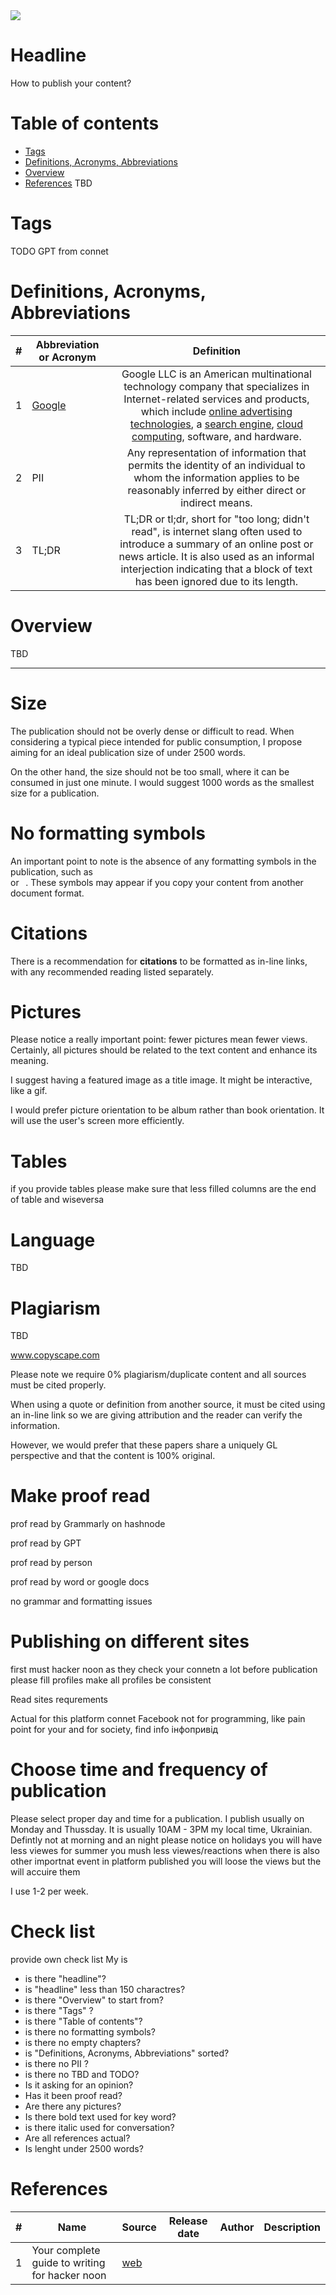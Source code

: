 <img src="https://img.shields.io/badge/Maintained%3F-yes-green.svg"/>

# Headline
How to publish your content?

# Table of contents
- [Tags](./PublishWhat2.md#tags)
- [Definitions, Acronyms, Abbreviations](./PublishWhat2.md#definitions-acronyms-abbreviations)
- [Overview](./PublishWhat2.md#overview)
- [References](./PublishWhat2.md#references)
TBD 

# Tags
TODO GPT from connet

# Definitions, Acronyms, Abbreviations
| # | Abbreviation or Acronym | Definition     |
| - | ------------------------|:--------------:|
| 1 | [Google](https://en.wikipedia.org/wiki/Google)| Google LLC is an American multinational technology company that specializes in Internet-related services and products, which include [online advertising technologies](https://en.wikipedia.org/wiki/Online_advertising), a [search engine](https://en.wikipedia.org/wiki/Search_engine), [cloud computing](https://en.wikipedia.org/wiki/Cloud_computing), software, and hardware.|
| 2 | PII                     | Any representation of information that permits the identity of an individual to whom the information applies to be reasonably inferred by either direct or indirect means. |
| 3 | TL;DR                   | TL;DR or tl;dr, short for "too long; didn't read", is internet slang often used to introduce a summary of an online post or news article. It is also used as an informal interjection indicating that a block of text has been ignored due to its length. |

# Overview
TBD 

---

# Size
The publication should not be overly dense or difficult to read.
When considering a typical piece intended for public consumption, I propose aiming for an ideal publication size of under 2500 words.

On the other hand, the size should not be too small, where it can be consumed in just one minute.
I would suggest 1000 words as the smallest size for a publication.

# No formatting symbols
An important point to note is the absence of any formatting symbols in the publication, such as **</br>** or **&nbsp;&nbsp;**.
These symbols may appear if you copy your content from another document format.

# Citations
There is a recommendation for **citations** to be formatted as in-line links, with any recommended reading listed separately.

# Pictures
Please notice a really important point: fewer pictures mean fewer views.
Certainly, all pictures should be related to the text content and enhance its meaning.

I suggest having a featured image as a title image. It might be interactive, like a gif.

I would prefer picture orientation to be album rather than book orientation. It will use the user's screen more efficiently.

# Tables 
if you provide tables please make sure that less filled columns are the end of table and wiseversa

# Language 

TBD

# Plagiarism
TBD

www.copyscape.com

Please note we require 0% plagiarism/duplicate content and all sources must be cited properly.

When using a quote or definition from another source, it must be cited using an in-line link so we are giving attribution and the reader can verify the information.

However, we would prefer that these papers share a uniquely GL perspective and that the content is 100% original. 

# Make proof read 
prof read by Grammarly on hashnode

prof read by GPT

prof read by person

prof read by word or google docs

no grammar and formatting issues

# Publishing on different sites

first must hacker noon as they check your connetn a lot
before publication please fill profiles
make all profiles be consistent

Read sites requrements 

Actual for this platform connet
Facebook not for programming, like pain point for your and for society, find info інфопривід

# Choose time and frequency of publication
Please select proper day and time for a publication. I publish usually on Monday and Thussday.
It is usually 10AM - 3PM my local time, Ukrainian. Defintly not at morning and an night 
please notice on holidays you will have less viewes
for summer you mush less viewes/reactions 
when there is also other importnat event in platform published you will loose the views but the will accuire them 

I use 1-2 per week. 

# Check list
provide own check list
My is 
- is there "headline"?
- is "headline" less than 150 charactres?
- is there "Overview" to start from?
- is there "Tags" ?
- is there "Table of contents"?
- is there no formatting symbols?
- is there no empty chapters?
- is "Definitions, Acronyms, Abbreviations" sorted?
- is there no PII ?
- is there no TBD and TODO?
- Is it asking for an opinion?
- Has it been proof read?
- Are there any pictures?
- Is there bold text used for key word?
- is there italic used for conversation?
- Are all references actual?
- Is lenght under 2500 words?

# References 
| # | Name                 | Source                | Release date           |  Author                 | Description   |
| - | ---------------------|---------------------- |----------------------- | ----------------------- |:-------------:|
| 1 | Your complete guide to writing for hacker noon | [web](https://help.hackernoon.com/your-complete-guide-to-writing-for-hacker-noon) | | | | 
